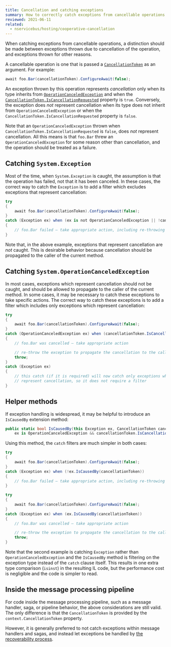 ```yaml
---
title: Cancellation and catching exceptions
summary: How to correctly catch exceptions from cancellable operations
reviewed: 2021-06-11
related:
  - nservicebus/hosting/cooperative-cancellation
---
```


When catching exceptions from cancellable operations, a distinction should be made between exceptions thrown due to cancellation of the operation, and exceptions thrown for other reasons.

A cancellable operation is one that is passed a [`CancellationToken`](https://docs.microsoft.com/en-us/dotnet/api/system.threading.cancellationtoken) as an argument. For example:

```csharp
await foo.Bar(cancellationToken).ConfigureAwait(false);
```

An exception thrown by this operation represents _cancellation_ only when its type inherits from [`OperationCanceledException`](https://docs.microsoft.com/en-us/dotnet/api/system.operationcanceledexception) and when the [`CancellationToken.IsCancellationRequested`](https://docs.microsoft.com/en-us/dotnet/api/system.threading.cancellationtoken.iscancellationrequested) property is `true`.  Conversely, the exception does _not_ represent cancellation when its type does not inherit from `OperationCanceledException` or when the `CancellationToken.IsCancellationRequested` property is `false`.

Note that an `OperationCanceledException` thrown when `CancellationToken.IsCancellationRequested` is `false`, does _not_ represent cancellation. All this means is that `foo.Bar` threw an `OperationCanceledException` for some reason other than cancellation, and the operation should be treated as a failure.

## Catching `System.Exception`

Most of the time, when `System.Exception` is caught, the assumption is that the operation has failed, not that it has been canceled. In these cases, the correct way to catch the `Exception` is to add a filter which excludes exceptions that represent cancellation:

```csharp
try
{
    await foo.Bar(cancellationToken).ConfigureAwait(false);
}
catch (Exception ex) when (ex is not OperationCanceledException || !cancellationToken.IsCancellationRequested)
{
    // foo.Bar failed — take appropriate action, including re-throwing the exception if appropriate
}
```

Note that, in the above example, exceptions that represent cancellation are _not_ caught. This is desirable behavior because cancellation should be propagated to the caller of the current method.

## Catching `System.OperationCanceledException`

In most cases, exceptions which represent cancellation should not be caught, and should be allowed to propagate to the caller of the current method. In some cases, it may be necessary to catch these exceptions to take specific actions. The correct way to catch these exceptions is to add a filter which includes only exceptions which represent cancellation:

```csharp
try
{
    await foo.Bar(cancellationToken).ConfigureAwait(false);
}
catch (OperationCanceledException ex) when (cancellationToken.IsCancellationRequested)
{
    // foo.Bar was cancelled — take appropriate action

    // re-throw the exception to propagate the cancellation to the caller of the current method
    throw;
}
catch (Exception ex)
{
    // this catch (if it is required) will now catch only exceptions which do NOT
    // represent cancellation, so it does not require a filter
}
```

## Helper methods

If exception handling is widespread, it may be helpful to introduce an `IsCausedBy` extension method:

```csharp
public static bool IsCausedBy(this Exception ex, CancellationToken cancellationToken) =>
    ex is OperationCanceledException && cancellationToken.IsCancellationRequested;
```

Using this method, the `catch` filters are much simpler in both cases:

```csharp
try
{
    await foo.Bar(cancellationToken).ConfigureAwait(false);
}
catch (Exception ex) when (!ex.IsCausedBy(cancellationToken))
{
    // foo.Bar failed — take appropriate action, including re-throwing the exception if appropriate
}
```

```csharp
try
{
    await foo.Bar(cancellationToken).ConfigureAwait(false);
}
catch (Exception ex) when (ex.IsCausedBy(cancellationToken))
{
    // foo.Bar was cancelled — take appropriate action

    // re-throw the exception to propagate the cancellation to the caller of the current method
    throw;
}
```

Note that the second example is catching `Exception` rather than `OperationCanceledException` and the `IsCausedBy` method is filtering on the exception type instead of the `catch` clause itself. This results in one extra type comparison (`isinst`) in the resulting IL code, but the performance cost is negligible and the code is simpler to read.

## Inside the message processing pipeline

For code inside the message processing pipeline, such as a message handler, saga, or pipeline behavior, the above considerations are still valid. The only difference is that the `CancellationToken` is provided by the `context.CancellationToken` property.

However, it is generally preferred to not catch exceptions within message handlers and sagas, and instead let exceptions be handled by [the recoverability process](/nservicebus/recoverability/).
